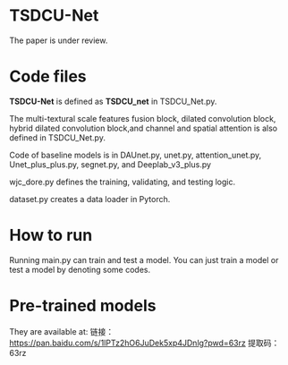 # TSDCU-Net
The paper is under review.

# Code files
**TSDCU-Net** is defined as **TSDCU_net** in TSDCU_Net.py.  

The multi-textural scale features fusion block, dilated convolution block, hybrid dilated convolution block,and channel and spatial attention is also defined in TSDCU_Net.py. 

Code of baseline models is in DAUnet.py, unet.py, attention_unet.py, Unet_plus_plus.py, segnet.py, and Deeplab_v3_plus.py

wjc_dore.py defines the training, validating, and testing logic.  

dataset.py creates a data loader in Pytorch.

# How to run
Running main.py can train and test a model.
You can just train a model or test a model by denoting some codes.

# Pre-trained models
They are available at:
链接：https://pan.baidu.com/s/1lPTz2hO6JuDek5xp4JDnlg?pwd=63rz 
提取码：63rz
